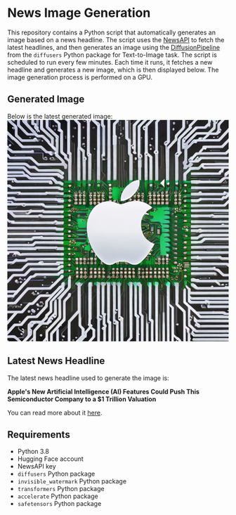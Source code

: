 # News Image Generation
This repository contains a Python script that automatically generates an image based on a news headline. The script uses the [NewsAPI](https://newsapi.org/) to fetch the latest headlines, and then generates an image using the [DiffusionPipeline](https://github.com/huggingface/diffusers) from the `diffusers` Python package for Text-to-Image task.
The script is scheduled to run every few minutes. Each time it runs, it fetches a new headline and generates a new image, which is then displayed below. The image generation process is performed on a GPU.

## Generated Image
Below is the latest generated image:
![Generated Image](image.png)

## Latest News Headline
The latest news headline used to generate the image is:

**Apple's New Artificial Intelligence (AI) Features Could Push This Semiconductor Company to a $1 Trillion Valuation**

You can read more about it [here](https://www.fool.com/investing/2024/07/04/apples-new-artificial-intelligence-ai-features-cou/?source=eptyholnk0000202&utm_source=yahoo-host-full&utm_medium=feed&utm_campaign=article&referring_guid=1a825e9f-7757-4e69-b510-e93c0bee5bbd).

## Requirements
- Python 3.8
- Hugging Face account
- NewsAPI key
- `diffusers` Python package
- `invisible_watermark` Python package
- `transformers` Python package
- `accelerate` Python package
- `safetensors` Python package
